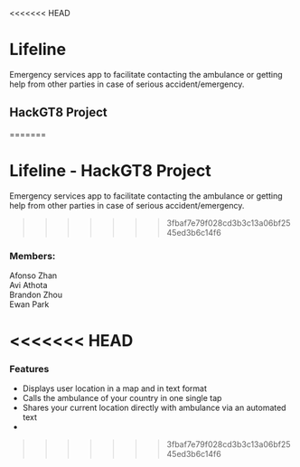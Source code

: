<<<<<<< HEAD
# Lifeline
Emergency services app to facilitate contacting the ambulance or getting help from other parties in case of serious accident/emergency.

## HackGT8 Project  
=======
# Lifeline - HackGT8 Project  
Emergency services app to facilitate contacting the ambulance or getting help from other parties in case of serious accident/emergency.

>>>>>>> 3fbaf7e79f028cd3b3c13a06bf2545ed3b6c14f6
### Members:  
Afonso Zhan  
Avi Athota  
Brandon Zhou  
Ewan Park  

<<<<<<< HEAD
=======
### Features
* Displays user location in a map and in text format
* Calls the ambulance of your country in one single tap
* Shares your current location directly with ambulance via an automated text
* 
>>>>>>> 3fbaf7e79f028cd3b3c13a06bf2545ed3b6c14f6

